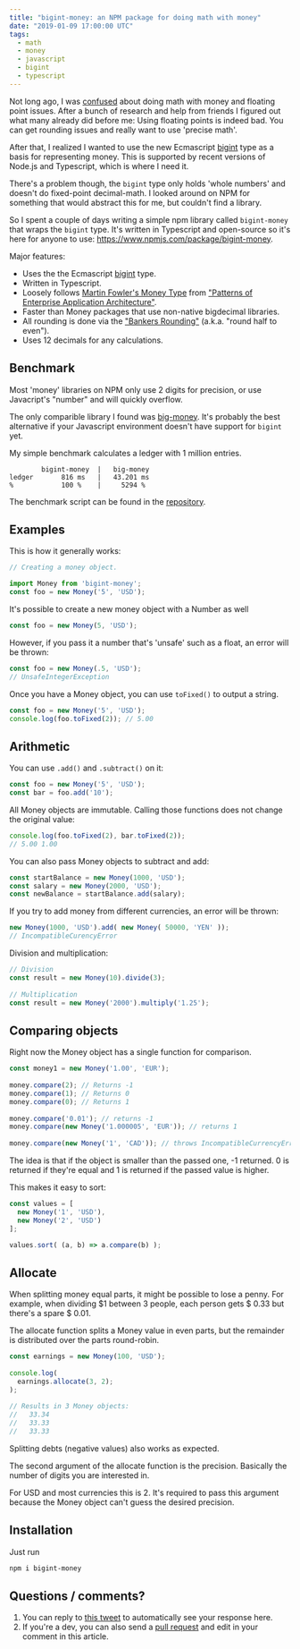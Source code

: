 ```yaml
---
title: "bigint-money: an NPM package for doing math with money"
date: "2019-01-09 17:00:00 UTC"
tags:
  - math
  - money
  - javascript
  - bigint
  - typescript
---
```


Not long ago, I was [confused][1] about doing math with money and floating
point issues. After a bunch of research and help from friends I figured out
what many already did before me: Using floating points is indeed bad. You can
get rounding issues and really want to use 'precise math'.

After that, I realized I wanted to use the new Ecmascript [bigint][2] type as
a basis for representing money. This is supported by recent versions of Node.js
and Typescript, which is where I need it.

There's a problem though, the `bigint` type only holds 'whole numbers' and
doesn't do fixed-point decimal-math. I looked around on NPM for something that
would abstract this for me, but couldn't find a library.

So I spent a couple of days writing a simple npm library called `bigint-money`
that wraps the `bigint` type. It's written in Typescript and open-source so
it's here for anyone to use: <https://www.npmjs.com/package/bigint-money>.

Major features:

* Uses the the Ecmascript [bigint][2] type.
* Written in Typescript.
* Loosely follows [Martin Fowler's Money Type][3] from
 ["Patterns of Enterprise Application Architecture"][4].
* Faster than Money packages that use non-native bigdecimal libraries.
* All rounding is done via the ["Bankers Rounding"][6] (a.k.a. "round
  half to even").
* Uses 12 decimals for any calculations.

Benchmark
---------

Most 'money' libraries on NPM only use 2 digits for precision, or use 
Javacript's "number" and will quickly overflow.

The only comparible library I found was [big-money][10]. It's probably
the best alternative if your Javascript environment doesn't have support
for `bigint` yet.

My simple benchmark calculates a ledger with 1 million entries.

```
        bigint-money  |   big-money
ledger       816 ms   |   43.201 ms
%            100 %    |     5294 %
```


The benchmark script can be found in the [repository][8].

Examples
--------

This is how it generally works:

```typescript
// Creating a money object.

import Money from 'bigint-money';
const foo = new Money('5', 'USD');
```

It's possible to create a new money object with a Number as well

```typescript
const foo = new Money(5, 'USD');
```

However, if you pass it a number that's 'unsafe' such as a float, an error will be thrown:

```typescript
const foo = new Money(.5, 'USD');
// UnsafeIntegerException
```

Once you have a Money object, you can use `toFixed()` to output a string.

```typescript
const foo = new Money('5', 'USD');
console.log(foo.toFixed(2)); // 5.00
```

Arithmetic
----------

You can use `.add()` and `.subtract()` on it:

```typescript
const foo = new Money('5', 'USD');
const bar = foo.add('10');
```

All Money objects are immutable. Calling those functions does not change the original value:

```typescript
console.log(foo.toFixed(2), bar.toFixed(2));
// 5.00 1.00
```

You can also pass Money objects to subtract and add:

```typescript
const startBalance = new Money(1000, 'USD');
const salary = new Money(2000, 'USD');
const newBalance = startBalance.add(salary);
```

If you try to add money from different currencies, an error will be thrown:

```typescript
new Money(1000, 'USD').add( new Money( 50000, 'YEN' ));
// IncompatibleCurencyError
```

Division and multiplication:

```typescript
// Division
const result = new Money(10).divide(3);
 
// Multiplication
const result = new Money('2000').multiply('1.25');
```

Comparing objects
-----------------

Right now the Money object has a single function for comparison.

```typescript
const money1 = new Money('1.00', 'EUR');
 
money.compare(2); // Returns -1
money.compare(1); // Returns 0
money.compare(0); // Returns 1
 
money.compare('0.01'); // returns -1
money.compare(new Money('1.000005', 'EUR')); // returns 1
 
money.compare(new Money('1', 'CAD')); // throws IncompatibleCurrencyError
```

The idea is that if the object is smaller than the passed one, -1 returned. 0 is returned if they're equal and 1 is returned if the passed value is higher.

This makes it easy to sort:

```typescript
const values = [
  new Money('1', 'USD'),
  new Money('2', 'USD')
];

values.sort( (a, b) => a.compare(b) );
```

Allocate
--------

When splitting money equal parts, it might be possible to lose a penny. For example, when dividing $1 between 3 people, each person gets $ 0.33 but there's a spare $ 0.01.

The allocate function splits a Money value in even parts, but the remainder is distributed over the parts round-robin.

```typescript
const earnings = new Money(100, 'USD');
 
console.log(
  earnings.allocate(3, 2);
);
 
// Results in 3 Money objects:
//   33.34
//   33.33
//   33.33
```

Splitting debts (negative values) also works as expected.

The second argument of the allocate function is the precision. Basically the number of digits you are interested in.

For USD and most currencies this is 2. It's required to pass this argument because the Money object can't guess the desired precision.


Installation
-----------

Just run

```sh
npm i bigint-money
```


Questions / comments?
---------------------

1. You can reply to [this tweet][8] to automatically see your response here.
2. If you're a dev, you can also send a [pull request][9] and edit in your
   comment in this article.

<!--

If you're writing a pull request, add you contribution above this
text. 

Example template:

[Name](https://example/yourwebsite) on Feb 1st, 2018
> I disagree with this article because you're a bad person

But also feel free to be creative!
-->

[1]: /currencies-floats/
[2]: https://github.com/tc39/proposal-bigint
[3]: https://martinfowler.com/eaaCatalog/money.html
[4]: https://amzn.to/2EezezD "Note: affiliate link"
[5]: https://caniuse.com/#search=bigint
[6]: http://wiki.c2.com/?BankersRounding
[7]: https://github.com/evert/bigint-money/tree/master/bench
[8]: about:blank
[9]: about:blank
[10]: https://www.npmjs.com/package/big-money

